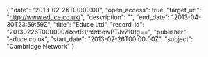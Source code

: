 {
  "date": "2013-02-26T00:00:00", 
  "open_access": true, 
  "target_url": "http://www.educe.co.uk/", 
  "description": "", 
  "end_date": "2013-04-30T23:59:59Z", 
  "title": "Educe Ltd", 
  "record_id": "20130226T000000/RxvtB1/h9rbqwPTJv710tg==", 
  "publisher": "educe.co.uk", 
  "start_date": "2013-02-26T00:00:00Z", 
  "subject": "Cambridge Network"
}

